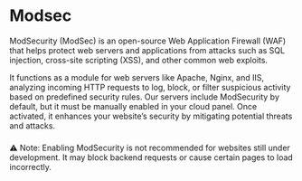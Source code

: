 # Modsec

ModSecurity (ModSec) is an open-source Web Application Firewall (WAF) that helps protect web servers and applications from attacks such as SQL injection, cross-site scripting (XSS), and other common web exploits.

It functions as a module for web servers like Apache, Nginx, and IIS, analyzing incoming HTTP requests to log, block, or filter suspicious activity based on predefined security rules.
Our servers include ModSecurity by default, but it must be manually enabled in your cloud panel. Once activated, it enhances your website’s security by mitigating potential threats and attacks.

<div class="warning custom-block" style="padding-top: 8px">
⚠️ Note: Enabling ModSecurity is not recommended for websites still under development. It may block backend requests or cause certain pages to load incorrectly.
</div>
